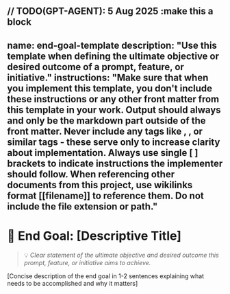 // TODO(GPT-AGENT): 5 Aug 2025 :make this a block
---
name: end-goal-template
description: "Use this template when defining the ultimate objective or desired outcome of a prompt, feature, or initiative."
instructions: "Make sure that when you implement this template, you don't include these instructions or any other front matter from this template in your work. Output should always and only be the markdown part outside of the front matter. Never include any tags like <example>, <commentary>, or similar tags - these serve only to increase clarity about implementation. Always use single [ ] brackets to indicate instructions the implementer should follow. When referencing other documents from this project, use wikilinks format [[filename]] to reference them. Do not include the file extension or path."
---
# 🎯 End Goal: [Descriptive Title]

> 💡 *Clear statement of the ultimate objective and desired outcome this prompt, feature, or initiative aims to achieve.*

[Concise description of the end goal in 1-2 sentences explaining what needs to be accomplished and why it matters]

